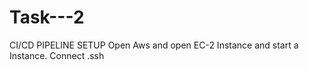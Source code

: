 # Task---2
CI/CD PIPELINE SETUP
Open Aws and open EC-2 Instance and start a Instance.
Connect .ssh 
